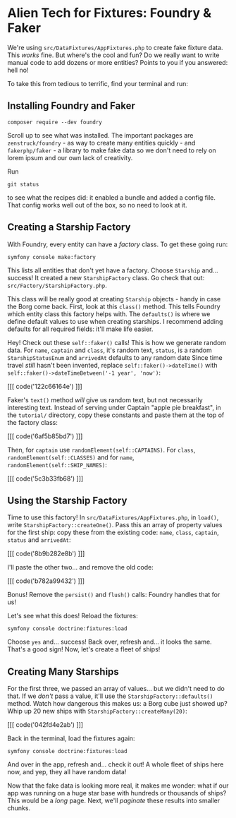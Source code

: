 # Alien Tech for Fixtures: Foundry & Faker

We're using `src/DataFixtures/AppFixtures.php` to create
fake fixture data. This *works* fine. But where's the cool and fun? Do we really want to
write manual code to add dozens or more entities? Points to you if you answered:
hell no!

To take this from tedious to terrific, find your terminal and run:

## Installing Foundry and Faker

```terminal
composer require --dev foundry
```

Scroll up to see what was installed. The important packages are `zenstruck/foundry` -
as way to create many entities quickly - and `fakerphp/faker` - a library to make
fake data so we don't need to rely on lorem ipsum and our own lack of creativity.

Run

```terminal
git status
```

to see what the recipes did: it enabled a bundle and added a config file.
That config works well out of the box, so no need to look at it.

## Creating a Starship Factory

With Foundry, every entity can have a *factory* class.
To get these going run:

```terminal
symfony console make:factory
```

This lists all entities that don't yet have a factory. Choose `Starship` and...
success! It created a new `StarshipFactory` class. Go check that out:
`src/Factory/StarshipFactory.php`.

This class will be really good at creating `Starship` objects - handy
in case the Borg come back.
First, look at this `class()` method. This tells Foundry which entity class this factory
helps with.  The `defaults()` is where we define default values
to use when creating starships. I recommend adding defaults for all required fields:
it'll make life easier.

Hey! Check out these `self::faker()` calls! This is how we generate random data. For
`name`, `captain` and `class`, it's random text, `status`, is a random
`StarshipStatusEnum` and `arrivedAt` defaults to any random date
Since time travel *still* hasn't been invented,
replace `self::faker()->dateTime()` with `self::faker()->dateTimeBetween('-1 year', 'now')`:

[[[ code('122c66164e') ]]]

Faker's `text()` method *will* give us random text, but not necessarily interesting
text. Instead of serving under Captain "apple pie breakfast",
in the `tutorial/` directory, copy these constants and paste them at the top of the factory class:

[[[ code('6af5b85bd7') ]]]

Then, for `captain` use `randomElement(self::CAPTAINS)`. For
`class`, `randomElement(self::CLASSES)` and for `name`, `randomElement(self::SHIP_NAMES)`:

[[[ code('5c3b33fb68') ]]]

## Using the Starship Factory

Time to use this factory! In `src/DataFixtures/AppFixtures.php`, in `load()`,
write `StarshipFactory::createOne()`. Pass this an array of property values for the
first ship: copy these from the existing code: `name`, `class`, `captain`, `status`
and `arrivedAt`:

[[[ code('8b9b282e8b') ]]]

I'll paste the other two... and remove the old code:

[[[ code('b782a99432') ]]]

Bonus! Remove the `persist()` and `flush()` calls: Foundry handles that for us!

Let's see what this does! Reload the fixtures:

```terminal
symfony console doctrine:fixtures:load
```

Choose `yes` and... success! Back over, refresh and... it looks the same. That's
a good sign! Now, let's create a fleet of ships!

## Creating Many Starships

For the first three, we passed an array of values... but we didn't need to do that.
If we *don't* pass a value, it'll use the `StarshipFactory::defaults()` method.
Watch how dangerous this makes us: a Borg cube just showed up? Whip up 20 new ships
with `StarshipFactory::createMany(20)`:

[[[ code('042fd4e2ab') ]]]

Back in the terminal, load the fixtures again:

```terminal
symfony console doctrine:fixtures:load
```

And over in the app, refresh and... check it out! A whole fleet of ships here
now, and yep, they all have random data!

Now that the fake data is looking more real, it makes me wonder: what if our app
was running on a huge star base with hundreds or thousands of ships?
This would be a *long* page. Next, we'll *paginate* these results into smaller chunks.
